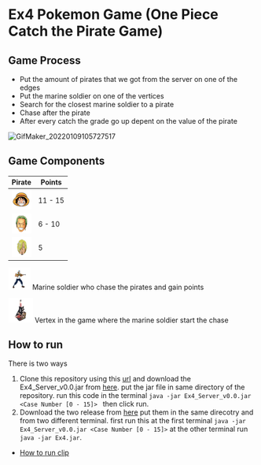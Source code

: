 # Ex4 Pokemon Game (One Piece Catch the Pirate Game)
## Game Process
* Put the amount of pirates that we got from the server on one of the edges
* Put the marine soldier on one of the vertices
* Search for the closest marine soldier to a pirate
* Chase after the pirate
* After every catch the grade go up depent on the value of the pirate

![GifMaker_20220109105727517](https://user-images.githubusercontent.com/73185009/148676111-2dd2e154-938a-45b1-8513-19347c042417.gif)

## Game Components

| Pirate | Points | 
| --- | --- | 
| **![Luffy](https://github.com/JosefMamo12/Ex4/blob/master/resources/luffy.png)** | 11 - 15 |
| ![Zoro](https://github.com/JosefMamo12/Ex4/blob/master/resources/zoro.png) | 6 - 10 |
| ![Sunji](https://github.com/JosefMamo12/Ex4/blob/master/resources/sunji.png) | 5 |

![Marine Soldier](https://github.com/JosefMamo12/Ex4/blob/master/resources/agent.png)  Marine soldier who chase the pirates and gain points

![pirateboat](https://github.com/JosefMamo12/Ex4/blob/master/resources/pirateboat.png)  Vertex in the game where the marine soldier start the chase


## How to run
There is two ways

1. Clone this repository using this [url](https://github.com/JosefMamo12/Ex4.git) and download the Ex4_Server_v0.0.jar from [here](https://github.com/JosefMamo12/Ex4/releases/tag/Execute). put the jar file in same directory of the repository. run this code in the terminal
`java -jar Ex4_Server_v0.0.jar <Case Number [0 - 15]> ` then click run.
2. Download the two release from [here](https://github.com/JosefMamo12/Ex4/releases/tag/Execute)  put them in the same direcotry and from 
two different terminal. first run this at the first terminal `java -jar Ex4_Server_v0.0.jar <Case Number [0 - 15]>` at the other terminal 
run `java -jar Ex4.jar`.

* [How to run clip](https://www.youtube.com/watch?v=n8h_7lhBrug)

